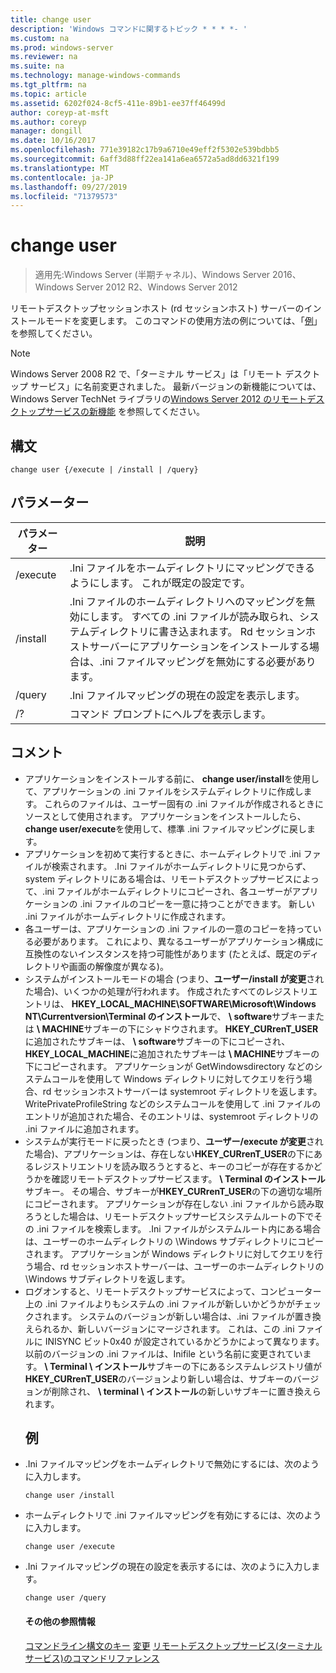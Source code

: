 ```yaml
---
title: change user
description: 'Windows コマンドに関するトピック * * * *- '
ms.custom: na
ms.prod: windows-server
ms.reviewer: na
ms.suite: na
ms.technology: manage-windows-commands
ms.tgt_pltfrm: na
ms.topic: article
ms.assetid: 6202f024-8cf5-411e-89b1-ee37ff46499d
author: coreyp-at-msft
ms.author: coreyp
manager: dongill
ms.date: 10/16/2017
ms.openlocfilehash: 771e39182c17b9a6710e49eff2f5302e539bdbb5
ms.sourcegitcommit: 6aff3d88ff22ea141a6ea6572a5ad8dd6321f199
ms.translationtype: MT
ms.contentlocale: ja-JP
ms.lasthandoff: 09/27/2019
ms.locfileid: "71379573"
---
```

# <a name="change-user"></a>change user

>適用先:Windows Server (半期チャネル)、Windows Server 2016、Windows Server 2012 R2、Windows Server 2012

リモートデスクトップセッションホスト (rd セッションホスト) サーバーのインストールモードを変更します。
このコマンドの使用方法の例については、「[例](#BKMK_examples)」を参照してください。
> [!NOTE]
> Windows Server 2008 R2 で、「ターミナル サービス」は「リモート デスクトップ サービス」に名前変更されました。 最新バージョンの新機能については、Windows Server TechNet ライブラリの[Windows Server 2012 のリモートデスクトップサービスの新機能](https://technet.microsoft.com/library/hh831527) を参照してください。
> ## <a name="syntax"></a>構文
> ```
> change user {/execute | /install | /query}
> ```
> ## <a name="parameters"></a>パラメーター
> 
> | パラメーター |                                                                                                 説明                                                                                                  |
> |-----------|--------------------------------------------------------------------------------------------------------------------------------------------------------------------------------------------------------------|
> | /execute  |                                                                .Ini ファイルをホームディレクトリにマッピングできるようにします。 これが既定の設定です。                                                                 |
> | /install  | .Ini ファイルのホームディレクトリへのマッピングを無効にします。 すべての .ini ファイルが読み取られ、システムディレクトリに書き込まれます。 Rd セッションホストサーバーにアプリケーションをインストールする場合は、.ini ファイルマッピングを無効にする必要があります。 |
> |  /query   |                                                                             .Ini ファイルマッピングの現在の設定を表示します。                                                                              |
> |    /?     |                                                                                     コマンド プロンプトにヘルプを表示します。                                                                                     |
> 
> ## <a name="remarks"></a>コメント
> - アプリケーションをインストールする前に、 **change user/install**を使用して、アプリケーションの .ini ファイルをシステムディレクトリに作成します。 これらのファイルは、ユーザー固有の .ini ファイルが作成されるときにソースとして使用されます。 アプリケーションをインストールしたら、 **change user/execute**を使用して、標準 .ini ファイルマッピングに戻します。
> - アプリケーションを初めて実行するときに、ホームディレクトリで .ini ファイルが検索されます。 .Ini ファイルがホームディレクトリに見つからず、system ディレクトリにある場合は、リモートデスクトップサービスによって、.ini ファイルがホームディレクトリにコピーされ、各ユーザーがアプリケーションの .ini ファイルのコピーを一意に持つことができます。 新しい .ini ファイルがホームディレクトリに作成されます。
> - 各ユーザーは、アプリケーションの .ini ファイルの一意のコピーを持っている必要があります。 これにより、異なるユーザーがアプリケーション構成に互換性のないインスタンスを持つ可能性があります (たとえば、既定のディレクトリや画面の解像度が異なる)。
> - システムがインストールモードの場合 (つまり、**ユーザー/install が変更**された場合)、いくつかの処理が行われます。 作成されたすべてのレジストリエントリは、 **HKEY_LOCAL_MACHINE\SOFTWARE\Microsoft\Windows NT\Currentversion\Terminal のインストール**で、 **\ software**サブキーまたは **\ MACHINE**サブキーの下にシャドウされます。 **HKEY_CURrenT_USER**に追加されたサブキーは、 **\ software**サブキーの下にコピーされ、 **HKEY_LOCAL_MACHINE**に追加されたサブキーは **\ MACHINE**サブキーの下にコピーされます。 アプリケーションが GetWindowsdirectory などのシステムコールを使用して Windows ディレクトリに対してクエリを行う場合、rd セッションホストサーバーは systemroot ディレクトリを返します。 WritePrivateProfileString などのシステムコールを使用して .ini ファイルのエントリが追加された場合、そのエントリは、systemroot ディレクトリの .ini ファイルに追加されます。
> - システムが実行モードに戻ったとき (つまり、**ユーザー/execute が変更**された場合)、アプリケーションは、存在しない**HKEY_CURrenT_USER**の下にあるレジストリエントリを読み取ろうとすると、キーのコピーが存在するかどうかを確認リモートデスクトップサービスます。 **\ Terminal のインストール**サブキー。 その場合、サブキーが**HKEY_CURrenT_USER**の下の適切な場所にコピーされます。 アプリケーションが存在しない .ini ファイルから読み取ろうとした場合は、リモートデスクトップサービスシステムルートの下でその .ini ファイルを検索します。 .Ini ファイルがシステムルート内にある場合は、ユーザーのホームディレクトリの \Windows サブディレクトリにコピーされます。 アプリケーションが Windows ディレクトリに対してクエリを行う場合、rd セッションホストサーバーは、ユーザーのホームディレクトリの \Windows サブディレクトリを返します。
> - ログオンすると、リモートデスクトップサービスによって、コンピューター上の .ini ファイルよりもシステムの .ini ファイルが新しいかどうかがチェックされます。 システムのバージョンが新しい場合は、.ini ファイルが置き換えられるか、新しいバージョンにマージされます。 これは、この .ini ファイルに INISYNC ビット0x40 が設定されているかどうかによって異なります。 以前のバージョンの .ini ファイルは、Inifile という名前に変更されています。 **\ Terminal \ インストール**サブキーの下にあるシステムレジストリ値が**HKEY_CURrenT_USER**のバージョンより新しい場合は、サブキーのバージョンが削除され、 **\ terminal \ インストール**の新しいサブキーに置き換えられます。
>   ## <a name="BKMK_examples"></a>例
> - .Ini ファイルマッピングをホームディレクトリで無効にするには、次のように入力します。
>   ```
>   change user /install
>   ```
> - ホームディレクトリで .ini ファイルマッピングを有効にするには、次のように入力します。
>   ```
>   change user /execute
>   ```
> - .Ini ファイルマッピングの現在の設定を表示するには、次のように入力します。
>   ```
>   change user /query
>   ```
>   #### <a name="additional-references"></a>その他の参照情報
>   [コマンドライン構文のキー](command-line-syntax-key.md)
>   [変更](change.md)
>   [リモートデスクトップサービス&#40;ターミナルサービス&#41;のコマンドリファレンス](remote-desktop-services-terminal-services-command-reference.md)
